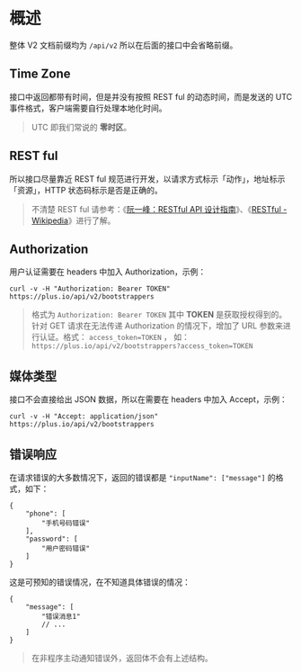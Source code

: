 # 概述

整体 V2 文档前缀均为 `/api/v2` 所以在后面的接口中会省略前缀。

## Time Zone

接口中返回都带有时间，但是并没有按照 REST ful 的动态时间，而是发送的 UTC 事件格式，客户端需要自行处理本地化时间。

> UTC 即我们常说的 **零时区**。

## REST ful

所以接口尽量靠近 REST ful 规范进行开发，以请求方式标示「动作」，地址标示「资源」，HTTP 状态码标示是否是正确的。

> 不清楚 REST ful 请参考：《[阮一峰：RESTful API 设计指南](http://www.ruanyifeng.com/blog/2014/05/restful_api.html)》、《[RESTful - Wikipedia](https://en.wikipedia.org/wiki/Representational_state_transfer)》进行了解。

## Authorization

用户认证需要在 headers 中加入 Authorization，示例：

```shell
curl -v -H "Authorization: Bearer TOKEN" https://plus.io/api/v2/bootstrappers
```

> 格式为 `Authorization: Bearer TOKEN` 其中 **TOKEN** 是获取授权得到的。
> 针对 GET 请求在无法传递 Authorization 的情况下，增加了 URL 参数来进行认证。格式：
> `access_token=TOKEN` ， 如：`https://plus.io/api/v2/bootstrappers?access_token=TOKEN`

## 媒体类型

接口不会直接给出 JSON 数据，所以在需要在 headers 中加入 Accept，示例：

```shell
curl -v -H "Accept: application/json" https://plus.io/api/v2/bootstrappers
```

## 错误响应

在请求错误的大多数情况下，返回的错误都是 `"inputName": ["message"]` 的格式，如下：

```json5
{
    "phone": [
        "手机号码错误"
    ],
    "password": [
        "用户密码错误"
    ]
}
```

这是可预知的错误情况，在不知道具体错误的情况：

```json5
{
    "message": [
        "错误消息1"
        // ...
    ]
}
```

> 在非程序主动通知错误外，返回体不会有上述结构。
